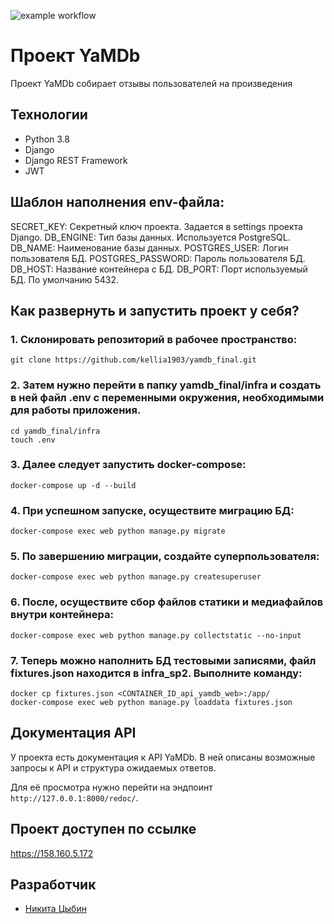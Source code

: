 ![example workflow](https://github.com/kellia1903/yamdb_final/actions/workflows/yamdb_workflow.yml/badge.svg)

Проект YaMDb
========================================================
Проект YaMDb собирает отзывы пользователей на произведения
## Технологии
- Python 3.8
- Django
- Django REST Framework
- JWT

## Шаблон наполнения env-файла:
  SECRET_KEY: Секретный ключ проекта. Задается в settings проекта Django.
  DB_ENGINE: Тип базы данных. Используется PostgreSQL.
  DB_NAME: Наименование базы данных.
  POSTGRES_USER: Логин пользователя БД.
  POSTGRES_PASSWORD: Пароль пользователя БД.
  DB_HOST: Название контейнера с БД.
  DB_PORT: Порт используемый БД. По умолчанию 5432.

## Как развернуть и запустить проект у себя? ##
### 1. Склонировать репозиторий в рабочее пространство: ###
```
git clone https://github.com/kellia1903/yamdb_final.git
```
### 2. Затем нужно перейти в папку yamdb_final/infra и создать в ней файл .env с переменными окружения, необходимыми для работы приложения. ###
```
cd yamdb_final/infra
touch .env
```
### 3. Далее следует запустить docker-compose: ###
```
docker-compose up -d --build
```
### 4. При успешном запуске, осуществите миграцию БД: ###
```
docker-compose exec web python manage.py migrate
```
### 5. По завершению миграции, создайте суперпользователя: ###
```
docker-compose exec web python manage.py createsuperuser
```
### 6. После, осуществите сбор файлов статики и медиафайлов внутри контейнера: ###
```
docker-compose exec web python manage.py collectstatic --no-input
```
### 7. Теперь можно наполнить БД тестовыми записями, файл fixtures.json находится в infra_sp2. Выполните команду: ###
```
docker cp fixtures.json <CONTAINER_ID_api_yamdb_web>:/app/
docker-compose exec web python manage.py loaddata fixtures.json
```

## Документация API ##
У проекта есть документация к API YaMDb. В ней описаны возможные запросы к API и структура ожидаемых ответов.

Для её просмотра нужно перейти на эндпоинт `http://127.0.0.1:8000/redoc/`.

## Проект доступен по ссылке ##

  https://158.160.5.172

## Разработчик ##
  - [Никита Цыбин](https://github.com/kellia1903)

